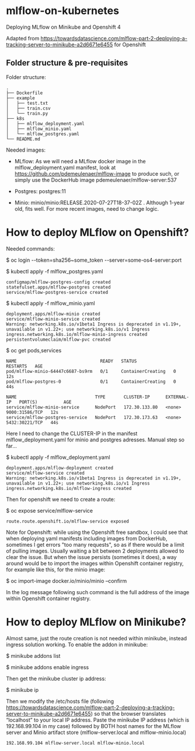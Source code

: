 # mlflow-on-kubernetes
Deploying MLflow on Minikube and Openshift 4

Adapted from https://towardsdatascience.com/mlflow-part-2-deploying-a-tracking-server-to-minikube-a2d6671e6455 for Openshift

## Folder structure & pre-requisites

Folder structure:

    .
    ├── Dockerfile
    ├── example
    │   ├── test.txt
    │   ├── train.csv
    │   └── train.py
    ├── k8s
    │   ├── mlflow_deployment.yaml
    │   ├── mlflow_minio.yaml
    │   └── mlflow_postgres.yaml
    └── README.md

Needed images:

- MLflow: As we will need a MLflow docker image in the mlflow_deployment.yaml manifest, look at  https://github.com/pdemeulenaer/mlflow-image to produce such, or simply use the DockerHub image pdemeulenaer/mlflow-server:537

- Postgres: postgres:11

- Minio: minio/minio:RELEASE.2020-07-27T18-37-02Z . Although 1-year old, fits well. For more recent images, need to change logic. 

# How to deploy MLflow on Openshift?

Needed commands:

$ oc login --token=sha256~some_token --server=some-os4-server:port

$ kubectl apply -f mlflow_postgres.yaml

    configmap/mlflow-postgres-config created
    statefulset.apps/mlflow-postgres created
    service/mlflow-postgres-service created

$ kubectl apply -f mlflow_minio.yaml 

    deployment.apps/mlflow-minio created
    service/mlflow-minio-service created
    Warning: networking.k8s.io/v1beta1 Ingress is deprecated in v1.19+, unavailable in v1.22+; use networking.k8s.io/v1 Ingress
    ingress.networking.k8s.io/mlflow-minio-ingress created
    persistentvolumeclaim/mlflow-pvc created

$ oc get pods,services

    NAME                                READY   STATUS              RESTARTS   AGE
    pod/mlflow-minio-64447c6687-bs9rm   0/1     ContainerCreating   0          12s
    pod/mlflow-postgres-0               0/1     ContainerCreating   0          44s

    NAME                              TYPE       CLUSTER-IP      EXTERNAL-IP   PORT(S)          AGE
    service/mlflow-minio-service      NodePort   172.30.133.80   <none>        9000:31586/TCP   12s
    service/mlflow-postgres-service   NodePort   172.30.173.63   <none>        5432:30221/TCP   44s

Here I need to change the CLUSTER-IP in the manifest mlflow_deployment.yaml for minio and postgres adresses. Manual step so far...

$ kubectl apply -f mlflow_deployment.yaml 

    deployment.apps/mlflow-deployment created
    service/mlflow-service created
    Warning: networking.k8s.io/v1beta1 Ingress is deprecated in v1.19+, unavailable in v1.22+; use networking.k8s.io/v1 Ingress
    ingress.networking.k8s.io/mlflow-ingress created

Then for openshift we need to create a route: 

$ oc expose service/mlflow-service

    route.route.openshift.io/mlflow-service exposed

Note for Openshift: while using the Openshift free sandbox, I could see that when deploying yaml manifests including images from DockerHub, sometimes I get errors "too many requests", so as if there would be a limit of pulling images. Usually waiting a bit between 2 deployments allowed to clear the issue. But when the issue persists (sometimes it does), a way around would be to import the images within Openshift container registry, for example like this, for the minio image: 

$ oc import-image docker.io/minio/minio –confirm

In the log message following such command is the full address of the image within Openshift container registry.

# How to deploy MLflow on Minikube?

Almost same, just the route creation is not needed within minikube, instead ingress solution working. To enable the addon in minikube:

$ minikube addons list

$ minikube addons enable ingress

Then get the minikube cluster ip address:

$ minikube ip

Then we modify the /etc/hosts file (following https://towardsdatascience.com/mlflow-part-2-deploying-a-tracking-server-to-minikube-a2d6671e6455) so that the browser translates “localhost” to your local IP address. Paste the minikube IP address (which is 192.168.99.104 in my case) followed by BOTH host names for the MLflow server and Minio artifact store (mlflow-server.local and mlflow-minio.local)

    192.168.99.104 mlflow-server.local mlflow-minio.local

